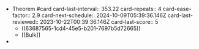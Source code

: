 - Theorem #card
  card-last-interval:: 353.22
  card-repeats:: 4
  card-ease-factor:: 2.9
  card-next-schedule:: 2024-10-09T05:39:36.146Z
  card-last-reviewed:: 2023-10-22T00:39:36.146Z
  card-last-score:: 5
	- ((63687565-1cd4-45e5-b201-7697b5d72665))
	- [[Bulk]]
-